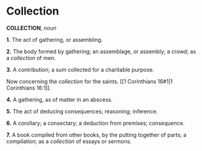 # Collection

**COLLECTION**, _noun_

**1.** The act of gathering, or assembling.

**2.** The body formed by gathering; an assemblage, or assembly; a crowd; as a _collection_ of men.

**3.** A contribution; a sum collected for a charitable purpose.

Now concerning the _collection_ for the saints. [[1 Corinthians 16#1|1 Corinthians 16:1]].

**4.** A gathering, as of matter in an abscess.

**5.** The act of deducing consequences; reasoning; inference.

**6.** A corollary; a consectary; a deduction from premises; consequence.

**7.** A book compiled from other books, by the putting together of parts; a compilation; as a _collection_ of essays or sermons.